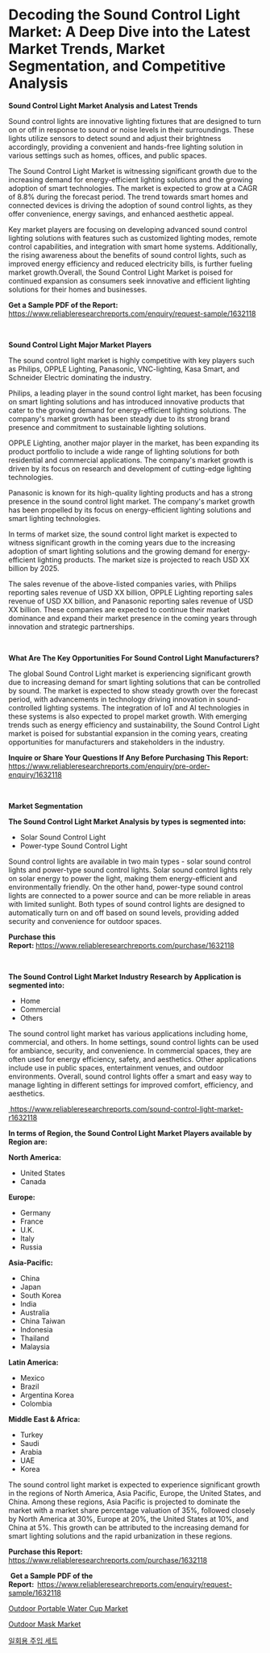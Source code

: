 <p><h1>Decoding the Sound Control Light Market: A Deep Dive into the Latest Market Trends, Market Segmentation, and Competitive Analysis</h1></p><p><strong>Sound Control Light Market Analysis and Latest Trends</strong></p>
<p><p>Sound control lights are innovative lighting fixtures that are designed to turn on or off in response to sound or noise levels in their surroundings. These lights utilize sensors to detect sound and adjust their brightness accordingly, providing a convenient and hands-free lighting solution in various settings such as homes, offices, and public spaces.</p><p>The Sound Control Light Market is witnessing significant growth due to the increasing demand for energy-efficient lighting solutions and the growing adoption of smart technologies. The market is expected to grow at a CAGR of 8.8% during the forecast period. The trend towards smart homes and connected devices is driving the adoption of sound control lights, as they offer convenience, energy savings, and enhanced aesthetic appeal.</p><p>Key market players are focusing on developing advanced sound control lighting solutions with features such as customized lighting modes, remote control capabilities, and integration with smart home systems. Additionally, the rising awareness about the benefits of sound control lights, such as improved energy efficiency and reduced electricity bills, is further fueling market growth.Overall, the Sound Control Light Market is poised for continued expansion as consumers seek innovative and efficient lighting solutions for their homes and businesses.</p></p>
<p><strong>Get a Sample PDF of the Report:&nbsp;</strong> <a href="https://www.reliableresearchreports.com/enquiry/request-sample/1632118">https://www.reliableresearchreports.com/enquiry/request-sample/1632118</a></p>
<p>&nbsp;</p>
<p><strong>Sound Control Light Major Market Players</strong></p>
<p><p>The sound control light market is highly competitive with key players such as Philips, OPPLE Lighting, Panasonic, VNC-lighting, Kasa Smart, and Schneider Electric dominating the industry. </p><p>Philips, a leading player in the sound control light market, has been focusing on smart lighting solutions and has introduced innovative products that cater to the growing demand for energy-efficient lighting solutions. The company's market growth has been steady due to its strong brand presence and commitment to sustainable lighting solutions.</p><p>OPPLE Lighting, another major player in the market, has been expanding its product portfolio to include a wide range of lighting solutions for both residential and commercial applications. The company's market growth is driven by its focus on research and development of cutting-edge lighting technologies.</p><p>Panasonic is known for its high-quality lighting products and has a strong presence in the sound control light market. The company's market growth has been propelled by its focus on energy-efficient lighting solutions and smart lighting technologies.</p><p>In terms of market size, the sound control light market is expected to witness significant growth in the coming years due to the increasing adoption of smart lighting solutions and the growing demand for energy-efficient lighting products. The market size is projected to reach USD XX billion by 2025.</p><p>The sales revenue of the above-listed companies varies, with Philips reporting sales revenue of USD XX billion, OPPLE Lighting reporting sales revenue of USD XX billion, and Panasonic reporting sales revenue of USD XX billion. These companies are expected to continue their market dominance and expand their market presence in the coming years through innovation and strategic partnerships.</p></p>
<p>&nbsp;</p>
<p><strong>What Are The Key Opportunities For Sound Control Light Manufacturers?</strong></p>
<p><p>The global Sound Control Light market is experiencing significant growth due to increasing demand for smart lighting solutions that can be controlled by sound. The market is expected to show steady growth over the forecast period, with advancements in technology driving innovation in sound-controlled lighting systems. The integration of IoT and AI technologies in these systems is also expected to propel market growth. With emerging trends such as energy efficiency and sustainability, the Sound Control Light market is poised for substantial expansion in the coming years, creating opportunities for manufacturers and stakeholders in the industry.</p></p>
<p><strong>Inquire or Share Your Questions If Any Before Purchasing This Report:</strong> <a href="https://www.reliableresearchreports.com/enquiry/pre-order-enquiry/1632118">https://www.reliableresearchreports.com/enquiry/pre-order-enquiry/1632118</a></p>
<p>&nbsp;</p>
<p><strong>Market Segmentation</strong></p>
<p><strong>The Sound Control Light Market Analysis by types is segmented into:</strong></p>
<p><ul><li>Solar Sound Control Light</li><li>Power-type Sound Control Light</li></ul></p>
<p><p>Sound control lights are available in two main types - solar sound control lights and power-type sound control lights. Solar sound control lights rely on solar energy to power the light, making them energy-efficient and environmentally friendly. On the other hand, power-type sound control lights are connected to a power source and can be more reliable in areas with limited sunlight. Both types of sound control lights are designed to automatically turn on and off based on sound levels, providing added security and convenience for outdoor spaces.</p></p>
<p><strong>Purchase this Report:&nbsp;</strong><a href="https://www.reliableresearchreports.com/purchase/1632118">https://www.reliableresearchreports.com/purchase/1632118</a></p>
<p>&nbsp;</p>
<p><strong>The Sound Control Light Market Industry Research by Application is segmented into:</strong></p>
<p><ul><li>Home</li><li>Commercial</li><li>Others</li></ul></p>
<p><p>The sound control light market has various applications including home, commercial, and others. In home settings, sound control lights can be used for ambiance, security, and convenience. In commercial spaces, they are often used for energy efficiency, safety, and aesthetics. Other applications include use in public spaces, entertainment venues, and outdoor environments. Overall, sound control lights offer a smart and easy way to manage lighting in different settings for improved comfort, efficiency, and aesthetics.</p></p>
<p><a href="https://www.reliableresearchreports.com/sound-control-light-market-r1632118">&nbsp;https://www.reliableresearchreports.com/sound-control-light-market-r1632118</a></p>
<p><strong>In terms of Region, the Sound Control Light Market Players available by Region are:</strong></p>
<p>
    <p> <strong> North America: </strong>
        <ul>
            <li>United States</li>
            <li>Canada</li>
        </ul>
        </p> 
    <p> <strong> Europe: </strong>
        <ul>
            <li>Germany</li>
            <li>France</li>
            <li>U.K.</li>
            <li>Italy</li>
            <li>Russia</li>
        </ul>
        </p> 
    <p> <strong> Asia-Pacific: </strong>
        <ul>
            <li>China</li>
            <li>Japan</li>
            <li>South Korea</li>
            <li>India</li>
            <li>Australia</li>
            <li>China Taiwan</li>
            <li>Indonesia</li>
            <li>Thailand</li>
            <li>Malaysia</li>
        </ul>
        </p> 
    <p> <strong> Latin America: </strong>
        <ul>
            <li>Mexico</li>
            <li>Brazil</li>
            <li>Argentina Korea</li>
            <li>Colombia</li>
        </ul>
        </p> 
    <p> <strong> Middle East & Africa: </strong>
        <ul>
            <li>Turkey</li>
            <li>Saudi</li>
            <li>Arabia</li>
            <li>UAE</li>
            <li>Korea</li>
        </ul>
    </p>
    </p>
<p><p>The sound control light market is expected to experience significant growth in the regions of North America, Asia Pacific, Europe, the United States, and China. Among these regions, Asia Pacific is projected to dominate the market with a market share percentage valuation of 35%, followed closely by North America at 30%, Europe at 20%, the United States at 10%, and China at 5%. This growth can be attributed to the increasing demand for smart lighting solutions and the rapid urbanization in these regions.</p></p>
<p><strong>Purchase this Report: </strong><a href="https://www.reliableresearchreports.com/purchase/1632118">https://www.reliableresearchreports.com/purchase/1632118</a></p>
<p>&nbsp;<strong>Get a Sample PDF of the Report:&nbsp;&nbsp;</strong><a href="https://www.reliableresearchreports.com/enquiry/request-sample/1632118">https://www.reliableresearchreports.com/enquiry/request-sample/1632118</a></p>
<p><strong></strong></p>
<p><p><a href="https://github.com/thereveren80/Market-Research-Report-List-1/blob/main/outdoor-portable-water-cup-market.md">Outdoor Portable Water Cup Market</a></p><p><a href="https://github.com/whpnbwim9/Market-Research-Report-List-1/blob/main/outdoor-mask-market.md">Outdoor Mask Market</a></p><p><a href="https://github.com/Elenrrera7685/Market-Research-Report-List-2/blob/main/9774035156050.md">일회용 주입 세트</a></p></p>